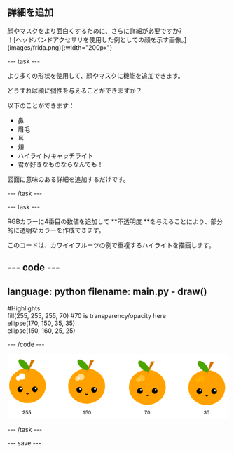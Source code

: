 ## 詳細を追加

<div style="display: flex; flex-wrap: wrap">
<div style="flex-basis: 200px; flex-grow: 1; margin-right: 15px;">
顔やマスクをより面白くするために、さらに詳細が必要ですか? 
</div>
<div>
！[ヘッドバンドアクセサリを使用した例としての顔を示す画像。](images/frida.png){:width="200px"}
</div>
</div>

--- task ---

より多くの形状を使用して、顔やマスクに機能を追加できます。

どうすれば顔に個性を与えることができますか？

以下のことができます：

+ 鼻
+ 眉毛
+ 耳
+ 頬
+ ハイライト/キャッチライト
+ 君が好きなものならなんでも！

図面に意味のある詳細を追加するだけです。

--- /task ---

--- task ---

RGBカラーに4番目の数値を追加して **不透明度 **を与えることにより、部分的に透明なカラーを作成できます。

このコードは、カワイイフルーツの例で重複するハイライトを描画します。

--- code ---
---
language: python
filename: main.py - draw()
---

  #Highlights    
fill(255, 255, 255, 70) #70 is transparency/opacity here    
ellipse(170, 150, 35, 35)   
ellipse(150, 160, 25, 25)

--- /code ---

![さまざまな不透明度でハイライトされたカワイイフルーツの画像：30、70、150、255。 低い値の30は不透明度が高く、255は不透明度が低くなります。](images/opacity.png)

--- /task ---

--- save ---

